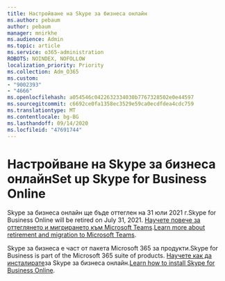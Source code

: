 ```yaml
---
title: Настройване на Skype за бизнеса онлайн
ms.author: pebaum
author: pebaum
manager: mnirkhe
ms.audience: Admin
ms.topic: article
ms.service: o365-administration
ROBOTS: NOINDEX, NOFOLLOW
localization_priority: Priority
ms.collection: Adm_O365
ms.custom:
- "9002393"
- "4666"
ms.openlocfilehash: a054546c0422632334030b7767328502e0e44597
ms.sourcegitcommit: c6692ce0fa1358ec3529e59ca0ecdfdea4cdc759
ms.translationtype: MT
ms.contentlocale: bg-BG
ms.lasthandoff: 09/14/2020
ms.locfileid: "47691744"
---
```

# <a name="set-up-skype-for-business-online"></a><span data-ttu-id="dd01e-102">Настройване на Skype за бизнеса онлайн</span><span class="sxs-lookup"><span data-stu-id="dd01e-102">Set up Skype for Business Online</span></span>

<span data-ttu-id="dd01e-103">Skype за бизнеса онлайн ще бъде оттеглен на 31 юли 2021 г.</span><span class="sxs-lookup"><span data-stu-id="dd01e-103">Skype for Business Online will be retired on July 31, 2021.</span></span> <span data-ttu-id="dd01e-104">[Научете повече за оттеглянето и мигрирането към Microsoft Teams](https://docs.microsoft.com/microsoftteams/skype-for-business-online-retirement).</span><span class="sxs-lookup"><span data-stu-id="dd01e-104">[Learn more about retirement and migration to Microsoft Teams](https://docs.microsoft.com/microsoftteams/skype-for-business-online-retirement).</span></span>

<span data-ttu-id="dd01e-105">Skype за бизнеса е част от пакета Microsoft 365 за продукти.</span><span class="sxs-lookup"><span data-stu-id="dd01e-105">Skype for Business is part of the Microsoft 365 suite of products.</span></span> <span data-ttu-id="dd01e-106">[Научете как да инсталирате](https://support.office.com/article/Install-Skype-for-Business-Online-8a618bc4-3fc8-4d5f-9d62-cf93a0494800)за Skype за бизнеса онлайн.</span><span class="sxs-lookup"><span data-stu-id="dd01e-106">[Learn how to install Skype for Business Online](https://support.office.com/article/Install-Skype-for-Business-Online-8a618bc4-3fc8-4d5f-9d62-cf93a0494800).</span></span>
